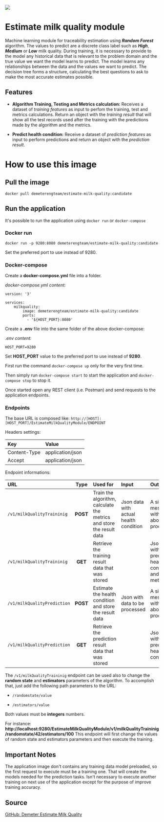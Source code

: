![](https://portal.ogc.org/files/?artifact_id=92076)
# Estimate milk quality module

Machine learning module for traceability estimation using _**Random Forest**_ algorithm.
The values to predict are a discrete class label such as _**High**_, _**Medium**_ or _**Low**_ milk quality.
During training, it is necessary to provide to the model any historical data that is relevant 
to the problem domain and the true value we want the model learns to predict. 
The model learns any relationships between the data and the values we want to predict. 
The decision tree forms a structure, calculating the best questions to ask to make the most accurate estimates possible.

## Features

* **Algorithm Training, Testing and Metrics calculation:** 
Receives a dataset of _training features_ as input to perfom the training, test and metrics calculations. 
Return an object with the _training result_ that will show all the test records used after the training with the predictions made by the algorithm and the metrics.

* **Predict health condition:** 
Receive a dataset of _prediction features_ as input to perform predictions and return an object with the _prediction result_.  

# How to use this image

## Pull the image
	
`docker pull demeterengteam/estimate-milk-quality:candidate`

## Run the application

It's possible to run the application using `docker run` or `docker-compose`

### Docker run

`docker run -p 9280:8080 demeterengteam/estimate-milk-quality:candidate`

Set the preferred port to use instead of 9280.

### Docker-compose

Create a **docker-compose.yml** file into a folder.

*docker-compose.yml content:*

```
version: '3'

services:
    milkquality:
        image: demeterengteam/estimate-milk-quality:candidate
        ports:
          - '${HOST_PORT}:8080'
```

Create a **.env** file into the same folder of the above docker-compose:

*.env content:*
```
HOST_PORT=9280
```

Set **HOST_PORT** value to the preferred port to use instead of **9280**.

First run the command `docker-compose up` only for the very first time.

Then simply run `docker-compose start` to start the application and `docker-compose stop` to stop it.

Once started open any REST client (i.e. Postman) and send requests to the application endpoints.

### Endpoints

The base URL is composed like:
`http://[HOST]:[HOST_PORT]/EstimateMilkQualityModule/ENDPOINT`

Headers settings:

| Key          | Value            |
| :----------- | :--------------- |
| Content-Type | application/json |
| Accept       | application/json |

Endpoint informations:

| URL                         | Type     | Used for                                                             | Input                                  | Output                                                |
| :-------------------------- | :------: | :------------------------------------------------------------------- | :------------------------------------- | :---------------------------------------------------- |
| `/v1/milkQualityTraininig`  | **POST** | Train the algorithm, calculate the metrics and store the result data | Json data with actual health condition | A simple message with info about the process          |
| `/v1/milkQualityTraininig`  | **GET**  | Retrieve the training result data that was stored                    |                                        | Json with test predicted health condition and metrics |
| `/v1/milkQualityPrediction` | **POST** | Estimate the health condition and store the result data              | Json with data to be processed         | A simple message with info about the process          |
| `/v1/milkQualityPrediction` | **GET**  | Retrieve the prediction result data that was stored                  |                                        | Json with predicted health condition                  |

The `/v1/milkQualityTraininig` endpoint can be used also to change the **random state** and **estimators** parameters of the algorithm.
To accomplish that, just add the following path parameters to the URL:

* `/randomstate/value`

* `/estimators/value`	

Both values must be **integers** numbers.

For instance: 
**http://localhost:9280/EstimateMilkQualityModule/v1/milkQualityTraininig/randomstate/42/estimators/100**
This endpoint will first change the values of random state and estimators parameters and then execute the training.

## Important Notes

The application image don't contains any training data model preloaded, so the first request to execute
must be a training one. That will create the models needed for the prediction tasks.
Isn't necessary to execute another training on next use of the application except for the purpose of improve training accuracy.

## Source

[GitHub: Demeter Estimate Milk Quality][1] 

[1]: https://github.com/Engineering-Research-and-Development/demeter-estimate-traceability